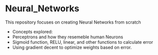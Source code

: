 # Neural_Networks
This repository focuses on creating Neural Networks from scratch
 - Concepts explored:
 - Perceptrons and how they resemeble human Neurons
 - Sigmoid function, RELU, linear, and other functions to calculate error
 - Using gradient decent to optimize weights based on error.
